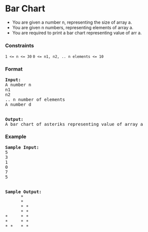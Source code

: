<h1>Bar Chart</h1>

<div>
  <ul>
    <li>You are given a number n, representing the size of array a.</li>
    <li>You are given n numbers, representing elements of array a.</li>
    <li>You are required to print a bar chart representing value of arr a.</li>
  </ul>
</div>

<h3>Constraints</h3>
<code>1 <= n <= 30</code>
<code>0 <= n1, n2, .. n elements <= 10</code>

<h3>Format</h3>
<pre>
<strong>Input:</strong>
A number n
n1
n2
.. n number of elements
A number d
<br>
<strong>Output:</strong>
A bar chart of asteriks representing value of array a
</pre>

<h3>Example</h3>
<pre>
<strong>Sample Input:</strong>
5
3
1
0
7
5
<br>
<strong>Sample Output:</strong>
      *
      *
      * *
      * *
*     * *
*     * *
* *   * *
</pre>
